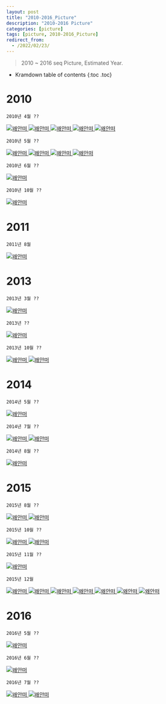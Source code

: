```yaml
---
layout: post
title: "2010-2016_Picture"
description: "2010-2016 Picture"
categories: [picture]
tags: [picture, 2010-2016_Picture]
redirect_from:
  - /2022/02/23/
---
```


> 2010 ~ 2016 seq Picture, Estimated Year.

* Kramdown table of contents
{:toc .toc}

# 2010

~~~
2010년 4월 ??
~~~
<a class="post-image" href="{{site.baseurl}}/assets/images/picture/before/2010_me.jpg">
<img itemprop="image" data-src="{{site.baseurl}}/assets/images/picture/before/2010_me.jpg" src="{{site.baseurl}}/assets/javascripts/unveil/loader.gif" alt="왜안떠" />
</a>
 
<a class="post-image" href="{{site.baseurl}}/assets/images/picture/before/jinyoon.jpg">
<img itemprop="image" data-src="{{site.baseurl}}/assets/images/picture/before/jinyoon.jpg" src="{{site.baseurl}}/assets/javascripts/unveil/loader.gif" alt="왜안떠" />
</a>
 
<a class="post-image" href="{{site.baseurl}}/assets/images/picture/before/girs.jpg">
<img itemprop="image" data-src="{{site.baseurl}}/assets/images/picture/before/girs.jpg" src="{{site.baseurl}}/assets/javascripts/unveil/loader.gif" alt="왜안떠" />
</a>
 
<a class="post-image" href="{{site.baseurl}}/assets/images/picture/before/girs2.jpg">
<img itemprop="image" data-src="{{site.baseurl}}/assets/images/picture/before/girs2.jpg" src="{{site.baseurl}}/assets/javascripts/unveil/loader.gif" alt="왜안떠" />
</a>
 
<a class="post-image" href="{{site.baseurl}}/assets/images/picture/before/2010_room.jpg">
<img itemprop="image" data-src="{{site.baseurl}}/assets/images/picture/before/2010_room.jpg" src="{{site.baseurl}}/assets/javascripts/unveil/loader.gif" alt="왜안떠" />
</a>
 
~~~
2010년 5월 ??
~~~
<a class="post-image" href="{{site.baseurl}}/assets/images/picture/before/mtstart.jpg">
<img itemprop="image" data-src="{{site.baseurl}}/assets/images/picture/before/mtstart.jpg" src="{{site.baseurl}}/assets/javascripts/unveil/loader.gif" alt="왜안떠" />
</a>
 
<a class="post-image" href="{{site.baseurl}}/assets/images/picture/before/mt2.jpg">
<img itemprop="image" data-src="{{site.baseurl}}/assets/images/picture/before/mt2.jpg" src="{{site.baseurl}}/assets/javascripts/unveil/loader.gif" alt="왜안떠" />
</a>
 
<a class="post-image" href="{{site.baseurl}}/assets/images/picture/before/mt3.jpg">
<img itemprop="image" data-src="{{site.baseurl}}/assets/images/picture/before/mt3.jpg" src="{{site.baseurl}}/assets/javascripts/unveil/loader.gif" alt="왜안떠" />
</a>
 
<a class="post-image" href="{{site.baseurl}}/assets/images/picture/before/drink.jpg">
<img itemprop="image" data-src="{{site.baseurl}}/assets/images/picture/before/drink.jpg" src="{{site.baseurl}}/assets/javascripts/unveil/loader.gif" alt="왜안떠" />
</a>
 
~~~
2010년 6월 ??
~~~
<a class="post-image" href="{{site.baseurl}}/assets/images/picture/before/2010m_birth.jpg">
<img itemprop="image" data-src="{{site.baseurl}}/assets/images/picture/before/2010m_birth.jpg" src="{{site.baseurl}}/assets/javascripts/unveil/loader.gif" alt="왜안떠" />
</a>
 
~~~
2010년 10월 ??
~~~
<a class="post-image" href="{{site.baseurl}}/assets/images/picture/before/2010_mans.jpg">
<img itemprop="image" data-src="{{site.baseurl}}/assets/images/picture/before/2010_mans.jpg" src="{{site.baseurl}}/assets/javascripts/unveil/loader.gif" alt="왜안떠" />
</a>

# 2011

~~~
2011년 8월
~~~
<a class="post-image" href="{{site.baseurl}}/assets/images/picture/before/vacation.jpg">
<img itemprop="image" data-src="{{site.baseurl}}/assets/images/picture/before/vacation.jpg" src="{{site.baseurl}}/assets/javascripts/unveil/loader.gif" alt="왜안떠" />
</a>

# 2013

~~~
2013년 3월 ??
~~~
<a class="post-image" href="{{site.baseurl}}/assets/images/picture/before/2013_mans.jpg">
<img itemprop="image" data-src="{{site.baseurl}}/assets/images/picture/before/2013_mans.jpg" src="{{site.baseurl}}/assets/javascripts/unveil/loader.gif" alt="왜안떠" />
</a>
 
~~~
2013년 ??
~~~
<a class="post-image" href="{{site.baseurl}}/assets/images/picture/before/2013_minchan.jpg">
<img itemprop="image" data-src="{{site.baseurl}}/assets/images/picture/before/2013_minchan.jpg" src="{{site.baseurl}}/assets/javascripts/unveil/loader.gif" alt="왜안떠" />
</a>
 
~~~
2013년 10월 ??
~~~ 
<a class="post-image" href="{{site.baseurl}}/assets/images/picture/before/2013_hayang.jpg">
<img itemprop="image" data-src="{{site.baseurl}}/assets/images/picture/before/2013_hayang.jpg" src="{{site.baseurl}}/assets/javascripts/unveil/loader.gif" alt="왜안떠" />
</a>
 
<a class="post-image" href="{{site.baseurl}}/assets/images/picture/before/2013_jinyeong.png">
<img itemprop="image" data-src="{{site.baseurl}}/assets/images/picture/before/2013_jinyeong.png" src="{{site.baseurl}}/assets/javascripts/unveil/loader.gif" alt="왜안떠" />
</a>
 
# 2014

~~~
2014년 5월 ??
~~~
<a class="post-image" href="{{site.baseurl}}/assets/images/picture/before/military.jpg">
<img itemprop="image" data-src="{{site.baseurl}}/assets/images/picture/before/military.jpg" src="{{site.baseurl}}/assets/javascripts/unveil/loader.gif" alt="왜안떠" />
</a>
 
~~~
2014년 7월 ??
~~~
<a class="post-image" href="{{site.baseurl}}/assets/images/picture/before/home1.jpg">
<img itemprop="image" data-src="{{site.baseurl}}/assets/images/picture/before/home1.jpg" src="{{site.baseurl}}/assets/javascripts/unveil/loader.gif" alt="왜안떠" />
</a>
 
<a class="post-image" href="{{site.baseurl}}/assets/images/picture/before/home2.jpg">
<img itemprop="image" data-src="{{site.baseurl}}/assets/images/picture/before/home2.jpg" src="{{site.baseurl}}/assets/javascripts/unveil/loader.gif" alt="왜안떠" />
</a>
 
~~~
2014년 8월 ??
~~~
<a class="post-image" href="{{site.baseurl}}/assets/images/picture/before/byun_ji.jpg">
<img itemprop="image" data-src="{{site.baseurl}}/assets/images/picture/before/byun_ji.jpg" src="{{site.baseurl}}/assets/javascripts/unveil/loader.gif" alt="왜안떠" />
</a>

# 2015

~~~
2015년 8월 ??
~~~
<a class="post-image" href="{{site.baseurl}}/assets/images/picture/before/hongbyun_ji.jpg">
<img itemprop="image" data-src="{{site.baseurl}}/assets/images/picture/before/hongbyun_ji.jpg" src="{{site.baseurl}}/assets/javascripts/unveil/loader.gif" alt="왜안떠" />
</a>
 
<a class="post-image" href="{{site.baseurl}}/assets/images/picture/before/hongbyun_ji2.jpg">
<img itemprop="image" data-src="{{site.baseurl}}/assets/images/picture/before/hongbyun_ji2.jpg" src="{{site.baseurl}}/assets/javascripts/unveil/loader.gif" alt="왜안떠" />
</a>
 
~~~
2015년 10월 ??
~~~
<a class="post-image" href="{{site.baseurl}}/assets/images/picture/before/junseok.jpg">
<img itemprop="image" data-src="{{site.baseurl}}/assets/images/picture/before/junseok.jpg" src="{{site.baseurl}}/assets/javascripts/unveil/loader.gif" alt="왜안떠" />
</a>
 
<a class="post-image" href="{{site.baseurl}}/assets/images/picture/before/junseok2.jpg">
<img itemprop="image" data-src="{{site.baseurl}}/assets/images/picture/before/junseok2.jpg" src="{{site.baseurl}}/assets/javascripts/unveil/loader.gif" alt="왜안떠" />
</a>
 
~~~
2015년 11월 ??
~~~ 
<a class="post-image" href="{{site.baseurl}}/assets/images/picture/before/2015_jinyeongroom.jpg">
<img itemprop="image" data-src="{{site.baseurl}}/assets/images/picture/before/2015_jinyeongroom.jpg" src="{{site.baseurl}}/assets/javascripts/unveil/loader.gif" alt="왜안떠" />
</a>
 
~~~
2015년 12월
~~~
<a class="post-image" href="{{site.baseurl}}/assets/images/picture/before/ganggu.jpg">
<img itemprop="image" data-src="{{site.baseurl}}/assets/images/picture/before/ganggu.jpg" src="{{site.baseurl}}/assets/javascripts/unveil/loader.gif" alt="왜안떠" />
</a>
 
<a class="post-image" href="{{site.baseurl}}/assets/images/picture/before/ganggu1.jpg">
<img itemprop="image" data-src="{{site.baseurl}}/assets/images/picture/before/ganggu1.jpg" src="{{site.baseurl}}/assets/javascripts/unveil/loader.gif" alt="왜안떠" />
</a>
 
<a class="post-image" href="{{site.baseurl}}/assets/images/picture/before/ganggu2.jpg">
<img itemprop="image" data-src="{{site.baseurl}}/assets/images/picture/before/ganggu2.jpg" src="{{site.baseurl}}/assets/javascripts/unveil/loader.gif" alt="왜안떠" />
</a>
 
<a class="post-image" href="{{site.baseurl}}/assets/images/picture/before/ganggu3.jpg">
<img itemprop="image" data-src="{{site.baseurl}}/assets/images/picture/before/ganggu3.jpg" src="{{site.baseurl}}/assets/javascripts/unveil/loader.gif" alt="왜안떠" />
</a>
 
<a class="post-image" href="{{site.baseurl}}/assets/images/picture/before/ganggu4.jpg">
<img itemprop="image" data-src="{{site.baseurl}}/assets/images/picture/before/ganggu4.jpg" src="{{site.baseurl}}/assets/javascripts/unveil/loader.gif" alt="왜안떠" />
</a>
 
<a class="post-image" href="{{site.baseurl}}/assets/images/picture/before/ganggu5.jpg">
<img itemprop="image" data-src="{{site.baseurl}}/assets/images/picture/before/ganggu5.jpg" src="{{site.baseurl}}/assets/javascripts/unveil/loader.gif" alt="왜안떠" />
</a>
 
<a class="post-image" href="{{site.baseurl}}/assets/images/picture/before/ganggu6.jpg">
<img itemprop="image" data-src="{{site.baseurl}}/assets/images/picture/before/ganggu6.jpg" src="{{site.baseurl}}/assets/javascripts/unveil/loader.gif" alt="왜안떠" />
</a>
 
# 2016

~~~
2016년 5월 ??
~~~
<a class="post-image" href="{{site.baseurl}}/assets/images/picture/before/minchan.jpg">
<img itemprop="image" data-src="{{site.baseurl}}/assets/images/picture/before/minchan.jpg" src="{{site.baseurl}}/assets/javascripts/unveil/loader.gif" alt="왜안떠" />
</a>
 
~~~
2016년 6월 ??
~~~
<a class="post-image" href="{{site.baseurl}}/assets/images/picture/before/minchan_pal.jpg">
<img itemprop="image" data-src="{{site.baseurl}}/assets/images/picture/before/minchan_pal.jpg" src="{{site.baseurl}}/assets/javascripts/unveil/loader.gif" alt="왜안떠" />
</a>
 
~~~
2016년 7월 ??
~~~
<a class="post-image" href="{{site.baseurl}}/assets/images/picture/before/2016_someday.jpg">
<img itemprop="image" data-src="{{site.baseurl}}/assets/images/picture/before/2016_someday.jpg" src="{{site.baseurl}}/assets/javascripts/unveil/loader.gif" alt="왜안떠" />
</a>
 
<a class="post-image" href="{{site.baseurl}}/assets/images/picture/before/2016_jirisan.jpg">
<img itemprop="image" data-src="{{site.baseurl}}/assets/images/picture/before/2016_jirisan.jpg" src="{{site.baseurl}}/assets/javascripts/unveil/loader.gif" alt="왜안떠" />
</a>
 